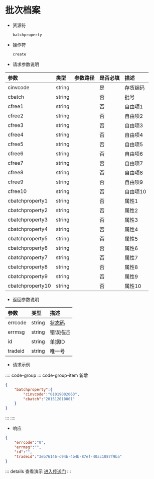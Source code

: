 # 批次档案

- 资源符

  `batchproperty`

- 操作符

  `create`

- 请求参数说明

|参数|类型|参数路径|是否必填|描述|
|:-|:-|:-|:-|:-|
|cinvcode|string||是|存货编码|
|cbatch|string||否|批号 |
|cfree1|string||否|自由项1|
|cfree2|string||否|自由项2|
|cfree3|string||否|自由项3|
|cfree4|string||否|自由项4|
|cfree5|string||否|自由项5|
|cfree6|string||否|自由项6|
|cfree7|string||否|自由项7|
|cfree8|string||否|自由项8|
|cfree9|string||否|自由项9|
|cfree10|string||否|自由项10|
|cbatchproperty1|string||否|属性1|
|cbatchproperty2|string||否|属性2|
|cbatchproperty3|string||否|属性3|
|cbatchproperty4|string||否|属性4|
|cbatchproperty5|string||否|属性5|
|cbatchproperty6|string||否|属性6|
|cbatchproperty7|string||否|属性7|
|cbatchproperty8|string||否|属性8|
|cbatchproperty9|string||否|属性9|
|cbatchproperty10|string||否|属性10|

- 返回参数说明

|参数|类型|描述|
|:-|:-|:-|
|errcode|string|[状态码](./../error.md)|
|errmsg|string|错误描述|
|id|string|单据ID|
|tradeid|string|唯一号|

- 请求示例

:::: code-group
::: code-group-item 新增

```json
{
    "batchproperty":{
        "cinvcode":"01019002063",
        "cbatch":"201512010001"
    }
}
```

:::
::::

- 响应

```json
{
    "errcode":"0",
    "errmsg":"",
    "id":"",
    "tradeid":"3eb76146-c94b-4b4b-87ef-40ac1087f9ba"
}
```

::: details 查看演示
[进入传送门](/images/yonyou/gif/aa_bank.gif)
:::
